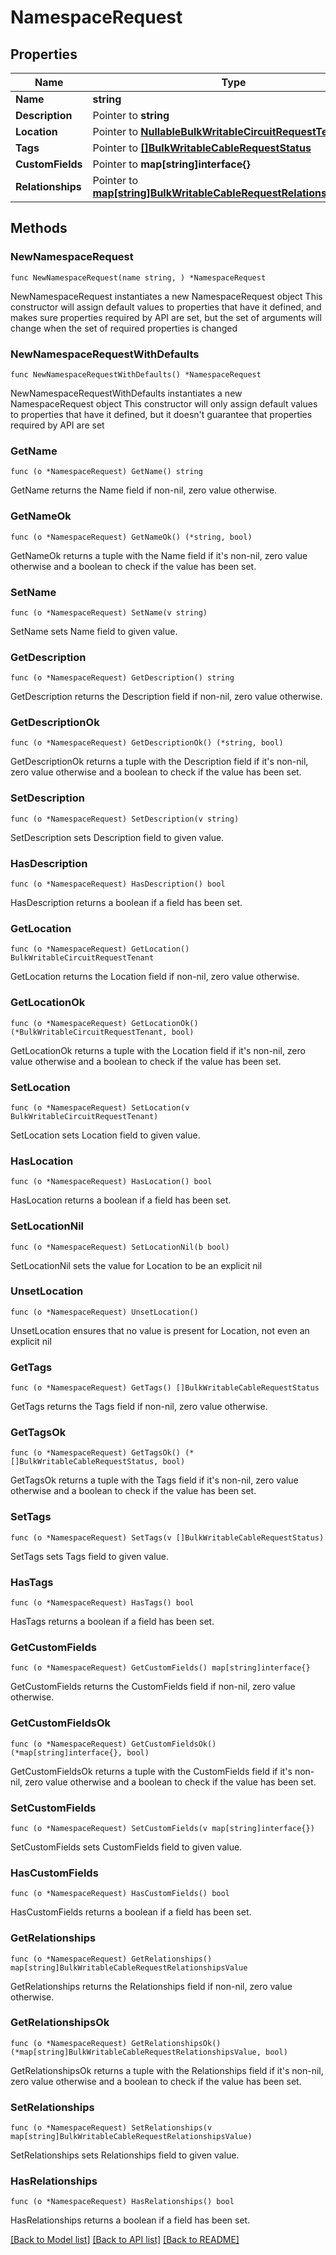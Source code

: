 # NamespaceRequest

## Properties

Name | Type | Description | Notes
------------ | ------------- | ------------- | -------------
**Name** | **string** |  | 
**Description** | Pointer to **string** |  | [optional] 
**Location** | Pointer to [**NullableBulkWritableCircuitRequestTenant**](BulkWritableCircuitRequestTenant.md) |  | [optional] 
**Tags** | Pointer to [**[]BulkWritableCableRequestStatus**](BulkWritableCableRequestStatus.md) |  | [optional] 
**CustomFields** | Pointer to **map[string]interface{}** |  | [optional] 
**Relationships** | Pointer to [**map[string]BulkWritableCableRequestRelationshipsValue**](BulkWritableCableRequestRelationshipsValue.md) |  | [optional] 

## Methods

### NewNamespaceRequest

`func NewNamespaceRequest(name string, ) *NamespaceRequest`

NewNamespaceRequest instantiates a new NamespaceRequest object
This constructor will assign default values to properties that have it defined,
and makes sure properties required by API are set, but the set of arguments
will change when the set of required properties is changed

### NewNamespaceRequestWithDefaults

`func NewNamespaceRequestWithDefaults() *NamespaceRequest`

NewNamespaceRequestWithDefaults instantiates a new NamespaceRequest object
This constructor will only assign default values to properties that have it defined,
but it doesn't guarantee that properties required by API are set

### GetName

`func (o *NamespaceRequest) GetName() string`

GetName returns the Name field if non-nil, zero value otherwise.

### GetNameOk

`func (o *NamespaceRequest) GetNameOk() (*string, bool)`

GetNameOk returns a tuple with the Name field if it's non-nil, zero value otherwise
and a boolean to check if the value has been set.

### SetName

`func (o *NamespaceRequest) SetName(v string)`

SetName sets Name field to given value.


### GetDescription

`func (o *NamespaceRequest) GetDescription() string`

GetDescription returns the Description field if non-nil, zero value otherwise.

### GetDescriptionOk

`func (o *NamespaceRequest) GetDescriptionOk() (*string, bool)`

GetDescriptionOk returns a tuple with the Description field if it's non-nil, zero value otherwise
and a boolean to check if the value has been set.

### SetDescription

`func (o *NamespaceRequest) SetDescription(v string)`

SetDescription sets Description field to given value.

### HasDescription

`func (o *NamespaceRequest) HasDescription() bool`

HasDescription returns a boolean if a field has been set.

### GetLocation

`func (o *NamespaceRequest) GetLocation() BulkWritableCircuitRequestTenant`

GetLocation returns the Location field if non-nil, zero value otherwise.

### GetLocationOk

`func (o *NamespaceRequest) GetLocationOk() (*BulkWritableCircuitRequestTenant, bool)`

GetLocationOk returns a tuple with the Location field if it's non-nil, zero value otherwise
and a boolean to check if the value has been set.

### SetLocation

`func (o *NamespaceRequest) SetLocation(v BulkWritableCircuitRequestTenant)`

SetLocation sets Location field to given value.

### HasLocation

`func (o *NamespaceRequest) HasLocation() bool`

HasLocation returns a boolean if a field has been set.

### SetLocationNil

`func (o *NamespaceRequest) SetLocationNil(b bool)`

 SetLocationNil sets the value for Location to be an explicit nil

### UnsetLocation
`func (o *NamespaceRequest) UnsetLocation()`

UnsetLocation ensures that no value is present for Location, not even an explicit nil
### GetTags

`func (o *NamespaceRequest) GetTags() []BulkWritableCableRequestStatus`

GetTags returns the Tags field if non-nil, zero value otherwise.

### GetTagsOk

`func (o *NamespaceRequest) GetTagsOk() (*[]BulkWritableCableRequestStatus, bool)`

GetTagsOk returns a tuple with the Tags field if it's non-nil, zero value otherwise
and a boolean to check if the value has been set.

### SetTags

`func (o *NamespaceRequest) SetTags(v []BulkWritableCableRequestStatus)`

SetTags sets Tags field to given value.

### HasTags

`func (o *NamespaceRequest) HasTags() bool`

HasTags returns a boolean if a field has been set.

### GetCustomFields

`func (o *NamespaceRequest) GetCustomFields() map[string]interface{}`

GetCustomFields returns the CustomFields field if non-nil, zero value otherwise.

### GetCustomFieldsOk

`func (o *NamespaceRequest) GetCustomFieldsOk() (*map[string]interface{}, bool)`

GetCustomFieldsOk returns a tuple with the CustomFields field if it's non-nil, zero value otherwise
and a boolean to check if the value has been set.

### SetCustomFields

`func (o *NamespaceRequest) SetCustomFields(v map[string]interface{})`

SetCustomFields sets CustomFields field to given value.

### HasCustomFields

`func (o *NamespaceRequest) HasCustomFields() bool`

HasCustomFields returns a boolean if a field has been set.

### GetRelationships

`func (o *NamespaceRequest) GetRelationships() map[string]BulkWritableCableRequestRelationshipsValue`

GetRelationships returns the Relationships field if non-nil, zero value otherwise.

### GetRelationshipsOk

`func (o *NamespaceRequest) GetRelationshipsOk() (*map[string]BulkWritableCableRequestRelationshipsValue, bool)`

GetRelationshipsOk returns a tuple with the Relationships field if it's non-nil, zero value otherwise
and a boolean to check if the value has been set.

### SetRelationships

`func (o *NamespaceRequest) SetRelationships(v map[string]BulkWritableCableRequestRelationshipsValue)`

SetRelationships sets Relationships field to given value.

### HasRelationships

`func (o *NamespaceRequest) HasRelationships() bool`

HasRelationships returns a boolean if a field has been set.


[[Back to Model list]](../README.md#documentation-for-models) [[Back to API list]](../README.md#documentation-for-api-endpoints) [[Back to README]](../README.md)


